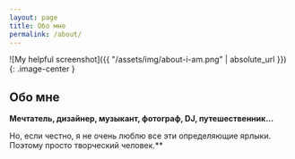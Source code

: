 ```yaml
---
layout: page
title: Обо мне
permalink: /about/
---
```

![My helpful screenshot]({{ "/assets/img/about-i-am.png" | absolute_url }}){: .image-center }

## Обо мне

**Мечтатель, дизайнер, музыкант, фотограф, DJ, путешественник...**

Но, если честно, я не очень люблю все эти определяющие ярлыки. Поэтому просто творческий человек.**